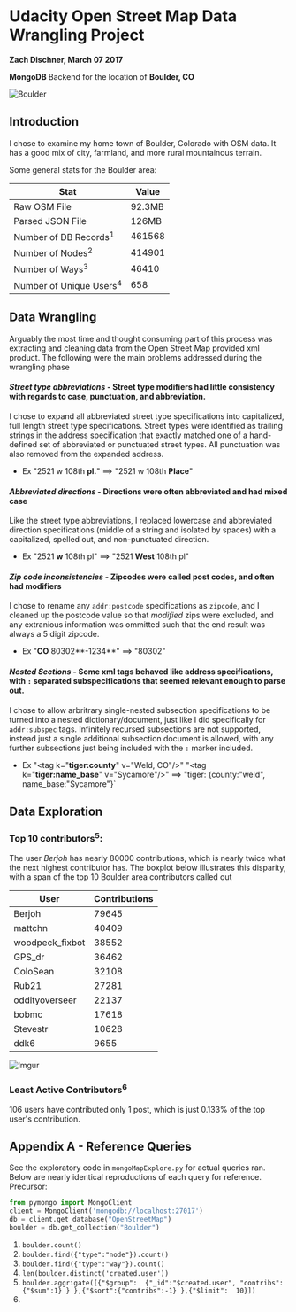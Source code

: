 # Udacity Open Street Map Data Wrangling Project
**Zach Dischner, March 07 2017** 

**MongoDB** Backend for the location of **Boulder, CO** 

![Boulder](http://i.imgur.com/FNcm7dS.png)

## Introduction
I chose to examine my home town of Boulder, Colorado with OSM data. It has a good mix of city, farmland, and more rural mountainous terrain. 

Some general stats for the Boulder area:

| Stat | Value |
|---|---|
| Raw OSM File  | 92.3MB |
| Parsed JSON File  | 126MB |
| Number of DB Records<sup>1</sup> | 461568 |
| Number of Nodes<sup>2</sup> | 414901 |
| Number of Ways<sup>3</sup> | 46410 |
| Number of Unique Users<sup>4</sup> | 658 |


## Data Wrangling
Arguably the most time and thought consuming part of this process was extracting and cleaning data from the Open Street Map provided xml product. The following were the main problems addressed during the wrangling phase

#### *Street type abbreviations* - Street type modifiers had little consistency with regards to case, punctuation, and abbreviation. 
I chose to expand all abbreviated street type specifications into capitalized, full length street type specifications. Street types were identified as trailing strings in the address specification that exactly matched one of a hand-defined set of abbreviated or punctuated street types. All punctuation was also removed from the expanded address.

* Ex "2521 w 108th **pl.**" ==> "2521 w 108th **Place**"

#### *Abbreviated directions* - Directions were often abbreviated and had mixed case
Like the street type abbreviations, I replaced lowercase and abbreviated direction specifications (middle of a string and isolated by spaces) with a capitalized, spelled out, and non-punctuated direction. 

* Ex "2521 **w** 108th pl" ==> "2521 **West** 108th pl"

#### *Zip code inconsistencies* - Zipcodes were called post codes, and often had modifiers 
I chose to rename any `addr:postcode` specifications as `zipcode`, and I cleaned up the postcode value so that *modified* zips were excluded, and any extranious information was ommitted such that the end result was always a 5 digit zipcode.  

* Ex "**CO** 80302**-1234**" ==> "80302"

#### *Nested Sections* - Some xml tags behaved like address specifications, with `:` separated subspecifications that seemed relevant enough to parse out. 
I chose to allow arbritrary single-nested subsection specifications to be turned into a nested dictionary/document, just like I did specifically for `addr:subspec` tags. Infinitely recursed subsections are not supported, instead just a single additional subsection document is allowed, with any further subsections just being included with the `:` marker included. 

* Ex "\<tag k="**tiger:county**" v="Weld, CO"/>" "\<tag k="**tiger:name_base**" v="Sycamore"/>" ==> "tiger: {county:"weld", name_base:"Sycamore"}`

## Data Exploration
### Top 10 contributors<sup>5</sup>:
The user *Berjoh* has nearly 80000 contributions, which is nearly twice what the next highest contributor has. The boxplot below illustrates this disparity, with a span of the top 10 Boulder area contributors called out

|User|Contributions|
|---|---|
|Berjoh|79645|
|mattchn|40409|
|woodpeck_fixbot|38552| 
|GPS_dr|36462|
|ColoSean|32108|
|Rub21|27281|
|oddityoverseer|22137|
|bobmc|17618|
|Stevestr|10628|
|ddk6|9655|

![Imgur](http://i.imgur.com/4RmxTtb.png)

### Least Active Contributors<sup>6</sup>
106 users have contributed only 1 post, which is just 0.133% of the top user's contribution.


## Appendix A - Reference Queries
See the exploratory code in `mongoMapExplore.py` for actual queries ran. Below are nearly identical reproductions of each query for reference. 
Precursor:

```python
from pymongo import MongoClient
client = MongoClient('mongodb://localhost:27017')
db = client.get_database("OpenStreetMap")
boulder = db.get_collection("Boulder")
```

1. `boulder.count()`
2. `boulder.find({"type":"node"}).count()`
3. `boulder.find({"type":"way"}).count()`
4. `len(boulder.distinct('created.user'))`
5. `boulder.aggrigate([{"$group":  {"_id":"$created.user", "contribs":{"$sum":1} } },{"$sort":{"contribs":-1} },{"$limit":  10}])`
6. 
















